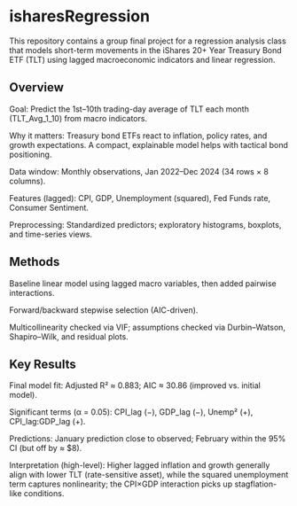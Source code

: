 # isharesRegression

This repository contains a group final project for a regression analysis class that models short-term movements in the iShares 20+ Year Treasury Bond ETF (TLT) using lagged macroeconomic indicators and linear regression.

## Overview

Goal: Predict the 1st–10th trading-day average of TLT each month (TLT_Avg_1_10) from macro indicators. 

Why it matters: Treasury bond ETFs react to inflation, policy rates, and growth expectations. A compact, explainable model helps with tactical bond positioning. 

Data window: Monthly observations, Jan 2022–Dec 2024 (34 rows × 8 columns). 

Features (lagged): CPI, GDP, Unemployment (squared), Fed Funds rate, Consumer Sentiment. 

Preprocessing: Standardized predictors; exploratory histograms, boxplots, and time-series views. 

## Methods

Baseline linear model using lagged macro variables, then added pairwise interactions. 

Forward/backward stepwise selection (AIC-driven). 

Multicollinearity checked via VIF; assumptions checked via Durbin–Watson, Shapiro–Wilk, and residual plots. 

## Key Results

Final model fit: Adjusted R² ≈ 0.883; AIC ≈ 30.86 (improved vs. initial model). 

Significant terms (α = 0.05): CPI_lag (−), GDP_lag (−), Unemp² (+), CPI_lag:GDP_lag (+). 

Predictions: January prediction close to observed; February within the 95% CI (but off by ≈ $8). 

Interpretation (high-level): Higher lagged inflation and growth generally align with lower TLT (rate-sensitive asset), while the squared unemployment term captures nonlinearity; the CPI×GDP interaction picks up stagflation-like conditions. 
